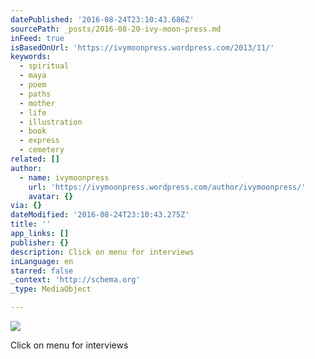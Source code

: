 ```yaml
---
datePublished: '2016-08-24T23:10:43.686Z'
sourcePath: _posts/2016-08-20-ivy-moon-press.md
inFeed: true
isBasedOnUrl: 'https://ivymoonpress.wordpress.com/2013/11/'
keywords:
  - spiritual
  - maya
  - poem
  - paths
  - mother
  - life
  - illustration
  - book
  - express
  - cemetery
related: []
author:
  - name: ivymoonpress
    url: 'https://ivymoonpress.wordpress.com/author/ivymoonpress/'
    avatar: {}
via: {}
dateModified: '2016-08-24T23:10:43.275Z'
title: ''
app_links: []
publisher: {}
description: Click on menu for interviews
inLanguage: en
starred: false
_context: 'http://schema.org'
_type: MediaObject

---
```

![](https://the-grid-user-content.s3-us-west-2.amazonaws.com/036e7e1e-5474-4965-8fb9-ba8a2381b1b8.jpg)

Click on menu for interviews